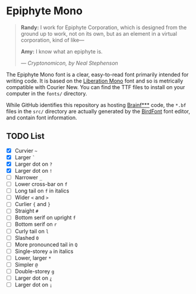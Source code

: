 # Epiphyte Mono

> **Randy:**  I work for Epiphyte Corporation, which is designed from the ground
> up to work, not on its own, but as an element in a virtual corporation, kind
> of like&mdash;
>
> **Amy:**  I know what an epiphyte is.
>
> &mdash; <cite>*Cryptonomicon*, by Neal Stephenson</cite>

The Epiphyte Mono font is a clear, easy-to-read font primarily intended for
writing code.  It is based on the
[Liberation Mono](https://pagure.io/liberation-fonts) font and so is metrically
compatible with Courier New.  You can find the TTF files to install on your
computer in the `fonts/` directory.

While GitHub identifies this repository as hosting
[Brainf***](https://esolangs.org/wiki/Brainfuck) code, the `*.bf` files in the
`src/` directory are actually generated by the
[BirdFont](https://birdfont.org/) font editor, and contain font information.

## TODO List

* [x] Curvier `~`
* [x] Larger `` ` ``
* [x] Larger dot on `?`
* [x] Larger dot on `!`
* [ ] Narrower `_`
* [ ] Lower cross-bar on `f`
* [ ] Long tail on `f` in italics
* [ ] Wider `<` and `>`
* [ ] Curlier `{` and `}`
* [ ] Straight `#`
* [ ] Bottom serif on upright `f`
* [ ] Bottom serif on `r`
* [ ] Curly tail on `l`
* [ ] Slashed `0`
* [ ] More pronounced tail in `Q`
* [ ] Single-storey `a` in italics
* [ ] Lower, larger `*`
* [ ] Simpler `@`
* [ ] Double-storey `g`
* [ ] Larger dot on `¿`
* [ ] Larger dot on `¡`
